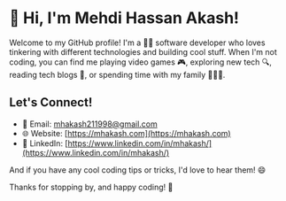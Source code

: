 # 👋 Hi, I'm Mehdi Hassan Akash!

Welcome to my GitHub profile! I'm a 🧑‍💻 software developer who loves tinkering with different technologies and building cool stuff. When I'm not coding, you can find me playing video games 🎮, exploring new tech 🔍, reading tech blogs 📖, or spending time with my family 👨‍👩‍👧.

## Let's Connect!

- 📧 Email: [mhakash211998@gmail.com](mailto:mhakash211998@gmail.com)
- 🌐 Website: [https://mhakash.com](https://mhakash.com)
- 👥 LinkedIn: [https://www.linkedin.com/in/mhakash/](https://www.linkedin.com/in/mhakash/)

And if you have any cool coding tips or tricks, I'd love to hear them! 😄

Thanks for stopping by, and happy coding! 🚀
